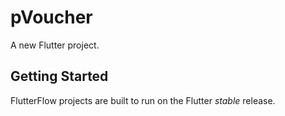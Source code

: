 # pVoucher

A new Flutter project.

## Getting Started

FlutterFlow projects are built to run on the Flutter _stable_ release.
